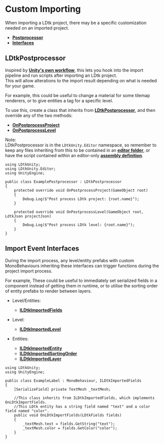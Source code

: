 # Custom Importing
When importing a LDtk project, there may be a specific customization needed on an imported project.

- [**Postprocessor**](#ldtkpostprocessor)  
- [**Interfaces**](#import-event-interfaces)  

## LDtkPostprocessor

Inspired by [**Unity's own workflow**](https://docs.unity3d.com/ScriptReference/AssetPostprocessor.html), this lets you hook into the import pipeline and run scripts after importing an LDtk project.  
This will allow alterations to the import result depending on what is needed for your game.

For example, this could be useful to change a material for some tilemap renderers, or to give entities a tag for a specific level.

To use this, create a class that inherits from [**LDtkPostprocessor**](../../api/LDtkUnity.Editor.LDtkPostprocessor.yml), and then override any of the two methods:  
- [**OnPostprocessProject**](../../api/LDtkUnity.Editor.LDtkPostprocessor.yml#LDtkUnity_Editor_LDtkPostprocessor_OnPostprocessProject_UnityEngine_GameObject_)  
- [**OnPostprocessLevel**](../../api/LDtkUnity.Editor.LDtkPostprocessor.yml#LDtkUnity_Editor_LDtkPostprocessor_OnPostprocessLevel_UnityEngine_GameObject_LDtkUnity_LdtkJson_)  

Note:   
LDtkPostprocessor is in the `LDtkUnity.Editor` namespace, so remember to keep any files inheriting from this to be contained in an [**editor folder**](https://docs.unity3d.com/Manual/SpecialFolders.html), or have the script contained within an editor-only [**assembly definition**](https://docs.unity3d.com/Manual/ScriptCompilationAssemblyDefinitionFiles.html).

```
using LDtkUnity;
using LDtkUnity.Editor;
using UnityEngine;

public class ExamplePostprocessor : LDtkPostprocessor
{
    protected override void OnPostprocessProject(GameObject root)
    {
        Debug.Log($"Post process LDtk project: {root.name}");
    }

    protected override void OnPostprocessLevel(GameObject root, LdtkJson projectJson)
    {
        Debug.Log($"Post process LDtk level: {root.name}");
    }
}
```


## Import Event Interfaces
During the import process, any level/entity prefabs with custom MonoBehaviours inheriting these interfaces can trigger functions during the project import process. 

For example, These could be useful to immediately set serialized fields in a component instead of getting them in runtime, or to utilise the sorting order of entity prefabs to render between layers. 

- Level/Entities:
  - [**ILDtkImportedFields**](../../api/LDtkUnity.ILDtkImportedFields.yml)

  
- Level:
  - [**ILDtkImportedLevel**](../../api/LDtkUnity.ILDtkImportedLevel.yml)
  

- Entities:
  - [**ILDtkImportedEntity**](../../api/LDtkUnity.ILDtkImportedEntity.yml)
  - [**ILDtkImportedSortingOrder**](../../api/LDtkUnity.ILDtkImportedSortingOrder.yml)
  - [**ILDtkImportedLayer**](../../api/LDtkUnity.ILDtkImportedLayer.yml)

```
using LDtkUnity;
using UnityEngine;

public class ExampleLabel : MonoBehaviour, ILDtkImportedFields
{
    [SerializeField] private TextMesh _textMesh;
    
    //This class inherits from ILDtkImportedFields, which implements OnLDtkImportFields.
    //This LDtk entity has a string field named "text" and a color field named "color". 
    public void OnLDtkImportFields(LDtkFields fields)
    {
        _textMesh.text = fields.GetString("text");
        _textMesh.color = fields.GetColor("color");
    }
}
```